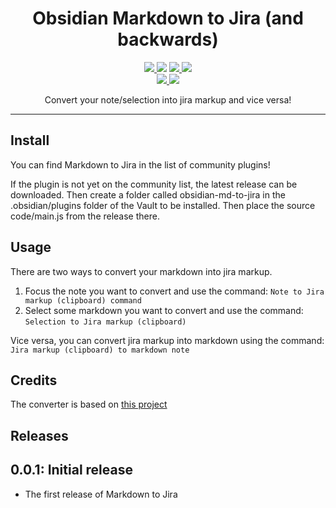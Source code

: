 <h1 align="center">Obsidian Markdown to Jira (and backwards)</h1>

<p align="center">
    <a href="https://github.com/muckmuck96/obsidian-md-to-jira/releases/latest">
		<img src="https://img.shields.io/github/manifest-json/v/muckmuck96/obsidian-md-to-jira?color=blue">
	</a>
    <img src="https://img.shields.io/github/release-date/muckmuck96/obsidian-md-to-jira">
	<a href="https://github.com/muckmuck96/obsidian-md-to-jira/blob/master/LICENSE">
		<img src="https://img.shields.io/github/license/muckmuck96/obsidian-md-to-jira">
	</a>
	<img src="https://img.shields.io/github/downloads/muckmuck96/obsidian-md-to-jira/total">
	<br>
	<a href="https://github.com/muckmuck96/obsidian-md-to-jira/issues">
		<img src="https://img.shields.io/github/issues/muckmuck96/obsidian-md-to-jira">
	</a>
	<a href="https://www.codefactor.io/repository/github/muckmuck96/obsidian-md-to-jira/stats">
		<img src="https://img.shields.io/codefactor/grade/github/muckmuck96/obsidian-md-to-jira/master">
	</a>
</p>

<div align="center">
  Convert your note/selection into jira markup and vice versa!
</div>


---

## Install
You can find Markdown to Jira in the list of community plugins!

If the plugin is not yet on the community list, the latest release can be downloaded.
Then create a folder called obsidian-md-to-jira in the .obsidian/plugins folder of the Vault to be installed.
Then place the source code/main.js from the release there.

## Usage
There are two ways to convert your markdown into jira markup.

1. Focus the note you want to convert and use the command: `Note to Jira markup (clipboard) command`
2. Select some markdown you want to convert and use the command: `Selection to Jira markup (clipboard)`

Vice versa, you can convert jira markup into markdown using the command: `Jira markup (clipboard) to markdown note`

## Credits
The converter is based on [this project](https://github.com/FokkeZB/J2M)

## Releases

## 0.0.1: Initial release
- The first release of Markdown to Jira
